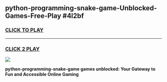 
## python-programming-snake-game-Unblocked-Games-Free-Play #4l2bf
<h3>
<a href="https://us.freeplayer.one?title=python-programming-snake-game&ref=9M">CLICK TO PLAY</a></h3>
<hr>

<h3>
<a href="https://us.freeplayer.one?title=python-programming-snake-game&ref=9M">CLICK 2 PLAY</a>
  
</h3>

<a href="https://us.freeplayer.one?title=python-programming-snake-game&ref=9M"><img src="https://clearcache.store/games.png"></a>


**python-programming-snake-game games unblocked: Your Gateway to Fun and Accessible Online Gaming**

